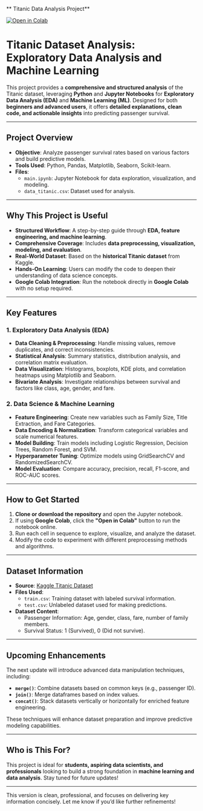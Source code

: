** Titanic Data Analysis Project**  

[![Open in Colab](https://colab.research.google.com/assets/colab-badge.svg)](https://colab.research.google.com/github/FabriceGhislain7/data_analyst_scientist/blob/main/titanic_project_python/main.ipynb)  


# Titanic Dataset Analysis: Exploratory Data Analysis and Machine Learning  

This project provides a **comprehensive and structured analysis** of the Titanic dataset, leveraging **Python** and **Jupyter Notebooks** for **Exploratory Data Analysis (EDA)** and **Machine Learning (ML)**. Designed for both **beginners and advanced users**, it offers **detailed explanations, clean code, and actionable insights** into predicting passenger survival.  

---

## **Project Overview**  

- **Objective**: Analyze passenger survival rates based on various factors and build predictive models.  
- **Tools Used**: Python, Pandas, Matplotlib, Seaborn, Scikit-learn.  
- **Files**:  
  - `main.ipynb`: Jupyter Notebook for data exploration, visualization, and modeling.  
  - `data_titanic.csv`: Dataset used for analysis.  

---

## **Why This Project is Useful**  

- **Structured Workflow**: A step-by-step guide through **EDA, feature engineering, and machine learning**.  
- **Comprehensive Coverage**: Includes **data preprocessing, visualization, modeling, and evaluation**.  
- **Real-World Dataset**: Based on the **historical Titanic dataset** from Kaggle.  
- **Hands-On Learning**: Users can modify the code to deepen their understanding of data science concepts.  
- **Google Colab Integration**: Run the notebook directly in **Google Colab** with no setup required.  

---

## **Key Features**  

### **1. Exploratory Data Analysis (EDA)**  
- **Data Cleaning & Preprocessing**: Handle missing values, remove duplicates, and correct inconsistencies.  
- **Statistical Analysis**: Summary statistics, distribution analysis, and correlation matrix evaluation.  
- **Data Visualization**: Histograms, boxplots, KDE plots, and correlation heatmaps using Matplotlib and Seaborn.  
- **Bivariate Analysis**: Investigate relationships between survival and factors like class, age, gender, and fare.  

### **2. Data Science & Machine Learning**  
- **Feature Engineering**: Create new variables such as Family Size, Title Extraction, and Fare Categories.  
- **Data Encoding & Normalization**: Transform categorical variables and scale numerical features.  
- **Model Building**: Train models including Logistic Regression, Decision Trees, Random Forest, and SVM.  
- **Hyperparameter Tuning**: Optimize models using GridSearchCV and RandomizedSearchCV.  
- **Model Evaluation**: Compare accuracy, precision, recall, F1-score, and ROC-AUC scores.  

---

## **How to Get Started**  

1. **Clone or download the repository** and open the Jupyter notebook.  
2. If using **Google Colab**, click the **"Open in Colab"** button to run the notebook online.  
3. Run each cell in sequence to explore, visualize, and analyze the dataset.  
4. Modify the code to experiment with different preprocessing methods and algorithms.  

---

## **Dataset Information**  

- **Source**: [Kaggle Titanic Dataset](https://www.kaggle.com/competitions/titanic/data?select=train.csv)  
- **Files Used**:  
  - `train.csv`: Training dataset with labeled survival information.  
  - `test.csv`: Unlabeled dataset used for making predictions.  
- **Dataset Content**:  
  - Passenger Information: Age, gender, class, fare, number of family members.  
  - Survival Status: 1 (Survived), 0 (Did not survive).  

---

## **Upcoming Enhancements**  

The next update will introduce advanced data manipulation techniques, including:  
- **`merge()`**: Combine datasets based on common keys (e.g., passenger ID).  
- **`join()`**: Merge dataframes based on index values.  
- **`concat()`**: Stack datasets vertically or horizontally for enriched feature engineering.  

These techniques will enhance dataset preparation and improve predictive modeling capabilities.  

---

## **Who is This For?**  

This project is ideal for **students, aspiring data scientists, and professionals** looking to build a strong foundation in **machine learning and data analysis**. Stay tuned for future updates!  

--- 

This version is clean, professional, and focuses on delivering key information concisely. Let me know if you’d like further refinements!
